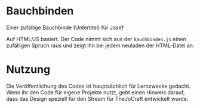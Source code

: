 # Bauchbinden
Einer zufällige Bauchbinde (Untertitel) für Josef

Auf HTML/JS basiert. Der Code nimmt sich aus der `Bauchbinden.js` einen zufälligen Spruch raus und zeigt ihn bei jedem neuladen der HTML-Datei an.

# Nutzung
Die Veröffentlichung des Codes ist hauptsächlich für Lernzwecke gedacht. Wenn ihr den Code für eigene Projekte nutzt, gebt einen Hinweis darauf, dass das Design speziell für den Stream für TheJoCraft entwickelt wurde. 
